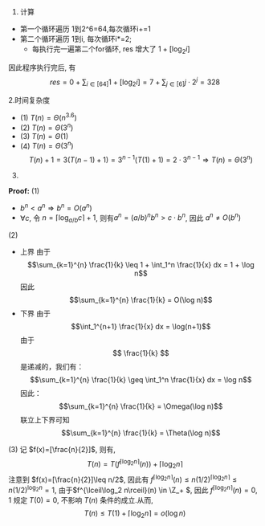 1. 计算
- 第一个循环遍历 1到2^6=64,每次循环i+=1
- 第二个循环遍历 1到i, 每次循环i*=2;
  - 每执行完一遍第二个for循环, res 增大了 $1+[\log_2 i]$

因此程序执行完后, 有
$$res=0+\sum_{i\in[64]}1+[\log_2 i]=7+\sum_{j\in [6]}j\cdot2^j=328$$

2.时间复杂度
- (1) $T(n)=\Theta(n^{3.6})$ 
- (2) $T(n)=\Theta(3^n)$
- (3) $T(n)=\Theta(1)$
- (4) $T(n)=\Theta(3^n)$
$$T(n)+1=3(T(n-1)+1)=3^{n-1}(T(1)+1)=2\cdot 3^{n-1}\Rightarrow T(n)=\Theta(3^n)$$

3.
**Proof:**
(1)
- $b^n<a^n\Rightarrow b^n=O(a^n)$
- $\forall c$, 令 $n=\lceil \log_{a/b}c \rceil+1$, 则有$a^n=(a/b)^nb^n> c\cdot b^n$, 因此 $a^n\neq O(b^n)$

(2)
- 上界
由于
$$\sum_{k=1}^{n} \frac{1}{k} \leq 1 + \int_1^n \frac{1}{x} dx = 1 + \log n$$
因此
$$\sum_{k=1}^{n} \frac{1}{k} = O(\log n)$$
- 下界
由于
$$\int_1^{n+1} \frac{1}{x} dx = \log(n+1)$$
由于 $$ \frac{1}{k} $$ 是递减的，我们有：
$$\sum_{k=1}^{n} \frac{1}{k} \geq \int_1^n \frac{1}{x} dx = \log n$$
因此：
$$\sum_{k=1}^{n} \frac{1}{k} = \Omega(\log n)$$
联立上下界可知
$$\sum_{k=1}^{n} \frac{1}{k} = \Theta(\log n)$$

(3)
记 $f(x)=[\frac{n}{2}]$,  则有,
$$T(n)=T(f^{\lceil\log_2 n\rceil}(n))+\lceil\log_2 n\rceil$$
注意到 $f(x)=[\frac{n}{2}]\leq n/2$, 因此有 $f^{\lceil\log_2 n\rceil}(n)\leq n(1/2)^{\lceil\log_2 n\rceil}\leq n(1/2)^{\log_2 n}=1$, 由于$f^{\lceil\log_2 n\rceil}(n) \in \Z_+ $, 因此 $f^{\lceil\log_2 n\rceil}(n)=0,1$
规定 $T(0)=0$, 不影响 $T(n)$ 条件的成立.从而,
$$T(n)\leq T(1)+\lceil\log_2 n\rceil = o(\log n)$$


